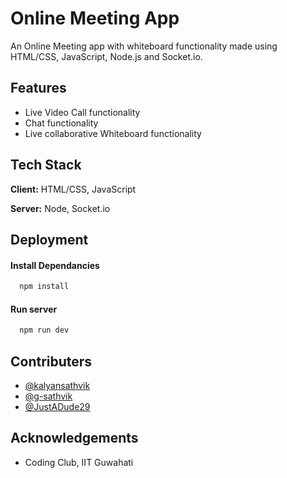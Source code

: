
# Online Meeting App

An Online Meeting app with whiteboard functionality made using HTML/CSS, JavaScript, Node.js and Socket.io.


## Features

- Live Video Call functionality
- Chat functionality
- Live collaborative Whiteboard functionality


## Tech Stack

**Client:** HTML/CSS, JavaScript

**Server:** Node, Socket.io


## Deployment

#### Install Dependancies

```bash
  npm install
```

#### Run server

```bash
  npm run dev
```


## Contributers

- [@kalyansathvik](https://github.com/kalyansathvik)
- [@g-sathvik](https://github.com/g-sathvik)
- [@JustADude29](https://github.com/JustADude29)


## Acknowledgements

 - Coding Club, IIT Guwahati

